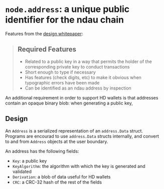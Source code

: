 # `node.address`: a unique public identifier for the ndau chain

Features from the [design whitepaper](https://github.com/oneiro-ndev/whitepapers/blob/master/ndau_design/addresses.md):

> ## Required Features
> - Related to a public key in a way that permits the holder of the corresponding private key to conduct transactions
> - Short enough to type if necessary
> - Has features (check digits, etc) to make it obvious when typographic errors have been made
> - Can be identified as an ndau address by inspection

An additional requirement in order to support HD wallets is that addresses contain an opaque binary blob: when generating a public key,

## Design

An `Address` is a serialized representation of an `address.Data` struct. Programs are encourad to use `address.Data` structs internally, and convert to and from `Address` objects at the user boundary.

An address has the following fields:

- `Key`: a public key
- `KeyAlgorithm`: the algorithm with which the key is generated and validated
- `Derivation`: a blob of data useful for HD wallets
- `CRC`: a CRC-32 hash of the rest of the fields
